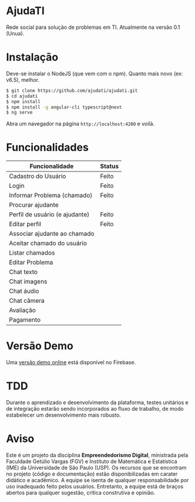 # AjudaTI
Rede social para solução de problemas em TI. Atualmente na versão 0.1 (Unua).

# Instalação

Deve-se instalar o NodeJS (que vem com o npm). Quanto mais novo (ex: v6.5), melhor.

~~~bash
$ git clone https://github.com/ajudati/ajudati.git
$ cd ajudati
$ npm install
$ npm install -g angular-cli typescript@next
$ ng serve
~~~

Abra um navegador na página `http://localhost:4200` e voilà.

# Funcionalidades

| Funcionalidade                 | Status |
|--------------------------------|--------|
| Cadastro do Usuário            | Feito  |
| Login                          | Feito  |
| Informar Problema (chamado)    | Feito  |
| Procurar ajudante              |        |
| Perfil de usuário (e ajudante) | Feito  |
| Editar perfil                  | Feito  |
| Associar ajudante ao chamado   |        |
| Aceitar chamado do usuário     |        |
| Listar chamados                |        |
| Editar Problema                |        |
| Chat texto                     |        |
| Chat imagens                   |        |
| Chat áudio                     |        |
| Chat câmera                    |        |
| Avaliação                      |        |
| Pagamento                      |        |


# Versão Demo

Uma [versão demo online](https://ajudati2.firebaseapp.com) está disponível no Firebase.

# TDD

Durante o aprendizado e desenvolvimento da plataforma, testes unitários e de integração estarão sendo incorporados ao fluxo de trabalho, de modo estabelecer um desenvolvimento mais robusto.

# Aviso

Este é um projeto da disciplina **Empreendedorismo Digital**, ministrada pela Faculdade Getúlio Vargas (FGV) e Instituto de Matemática e Estatística (IME) da Universidade de São Paulo (USP). Os recursos que se encontram no projeto (código e documentação) estão disponibilizadas em carater didático e acadêmico. A equipe se isenta de qualquer responsabilidade por uso inadequado feito pelos usuários. Entretanto, a equipe está de braços abertos para qualquer sugestão, crítica construtiva e opinião.

